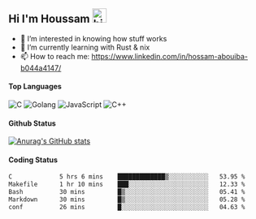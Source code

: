 ## Hi I'm Houssam <img src="https://user-images.githubusercontent.com/1303154/88677602-1635ba80-d120-11ea-84d8-d263ba5fc3c0.gif" width="28px" alt="hi">

- 👀 I’m interested in knowing how stuff works
- 🔭 I’m currently learning with Rust & nix
- 📫 How to reach me: https://www.linkedin.com/in/hossam-abouiba-b044a4147/

#### Top Languages

![C](https://img.shields.io/badge/c-%2300599C.svg?style=for-the-badge&logo=c&logoColor=white)
![Golang](https://img.shields.io/badge/go-blue?style=for-the-badge&logo=Goland)
![JavaScript](https://img.shields.io/badge/javascript-%23323330.svg?style=for-the-badge&logo=javascript&logoColor=%23F7DF1E)
![C++](https://img.shields.io/badge/C%2B%2B-blue?style=for-the-badge&logo=C%2B%2B)


#### Github Status
[![Anurag's GitHub stats](https://github-readme-stats.vercel.app/api?username=0xhoussam&theme=tokyonight)](https://github.com/anuraghazra/github-readme-stats)

#### Coding Status
<!--START_SECTION:waka-->

```txt
C             5 hrs 6 mins    █████████████▒░░░░░░░░░░░   53.95 %
Makefile      1 hr 10 mins    ███░░░░░░░░░░░░░░░░░░░░░░   12.33 %
Bash          30 mins         █▒░░░░░░░░░░░░░░░░░░░░░░░   05.41 %
Markdown      30 mins         █▒░░░░░░░░░░░░░░░░░░░░░░░   05.28 %
conf          26 mins         █░░░░░░░░░░░░░░░░░░░░░░░░   04.63 %
```

<!--END_SECTION:waka-->
